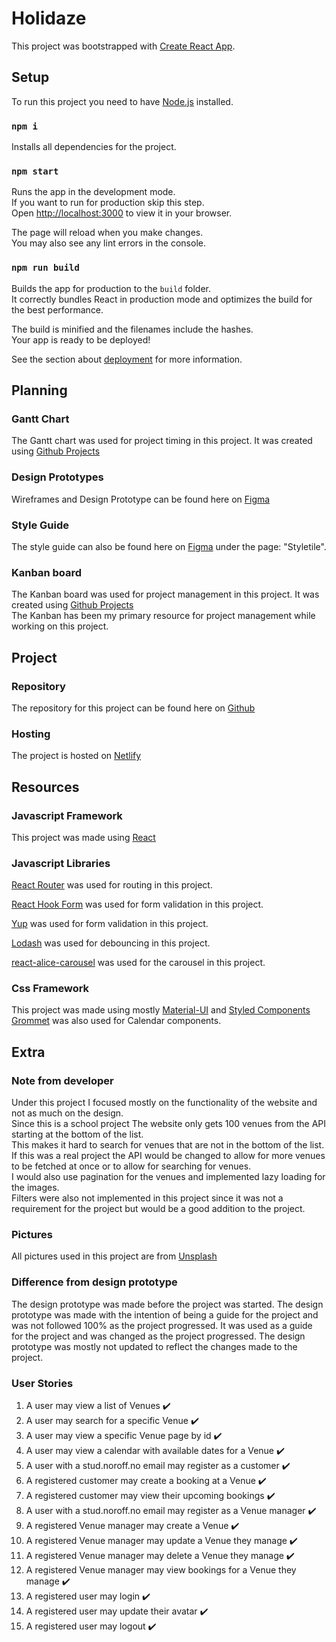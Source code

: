 # Holidaze

This project was bootstrapped with [Create React App](https://github.com/facebook/create-react-app).

## Setup

To run this project you need to have [Node.js](https://nodejs.org/en/) installed.


### `npm i`

Installs all dependencies for the project.


### `npm start`

Runs the app in the development mode.\
If you want to run for production skip this step.\
Open [http://localhost:3000](http://localhost:3000) to view it in your browser.

The page will reload when you make changes.\
You may also see any lint errors in the console.

### `npm run build`

Builds the app for production to the `build` folder.\
It correctly bundles React in production mode and optimizes the build for the best performance.

The build is minified and the filenames include the hashes.\
Your app is ready to be deployed!

See the section about [deployment](https://facebook.github.io/create-react-app/docs/deployment) for more information.

## Planning

### Gantt Chart

The Gantt chart was used for project timing in this project. It was created using [Github Projects](https://github.com/users/Thundeee/projects/4/views/2)

### Design Prototypes

Wireframes and Design Prototype can be found here on [Figma](https://www.figma.com/file/kalQPF9eeccoghl9QtIsm7/Holidaze?type=design&node-id=0%3A1&t=iRLhWPnLWfyYyy2Y-1)

### Style Guide

The style guide can also be found here on [Figma](https://www.figma.com/file/kalQPF9eeccoghl9QtIsm7/Holidaze?type=design&node-id=0%3A1&t=iRLhWPnLWfyYyy2Y-1) under the page: "Styletile".

### Kanban board

The Kanban board was used for project management in this project. It was created using [Github Projects](https://github.com/users/Thundeee/projects/4/views/1)\
The Kanban has been my primary resource for project management while working on this project.

## Project

### Repository

The repository for this project can be found here on [Github](https://github.com/Thundeee/exam2023)


### Hosting

The project is hosted on [Netlify](https://lustrous-dodol-648b21.netlify.app/)

## Resources

### Javascript Framework

This project was made using [React](https://reactjs.org/)

### Javascript Libraries

[React Router](https://reactrouter.com/) was used for routing in this project.

[React Hook Form](https://react-hook-form.com/) was used for form validation in this project.

[Yup](https://github.com/jquense/yup) was used for form validation in this project.

[Lodash](https://lodash.com/) was used for debouncing in this project.

[react-alice-carousel](https://github.com/maxmarinich/react-alice-carousel) was used for the carousel in this project.


### Css Framework

This project was made using mostly [Material-UI](https://material-ui.com/) and [Styled Components](https://styled-components.com/)\
[Grommet](https://v2.grommet.io/) was also used for Calendar components.

## Extra

### Note from developer
Under this project I focused mostly on the functionality of the website and not as much on the design.\
Since this is a school project The website only gets 100 venues from the API starting at the bottom of the list.\
This makes it hard to search for venues that are not in the bottom of the list.\
If this was a real project the API would be changed to allow for more venues to be fetched at once or to allow for searching for venues.\
I would also use pagination for the venues and implemented lazy loading for the images.\
Filters were also not implemented in this project since it was not a requirement for the project but would be a good addition to the project.

### Pictures

All pictures used in this project are from [Unsplash](https://unsplash.com/)



### Difference from design prototype

The design prototype was made before the project was started. The design prototype was made with the intention of being a guide for the project and was not followed 100% as the project progressed. It was used as a guide for the project and was changed as the project progressed. The design prototype was mostly not updated to reflect the changes made to the project.

### User Stories
1. A user may view a list of Venues ✔️
2. A user may search for a specific Venue ✔️
3. A user may view a specific Venue page by id ✔️
4. A user may view a calendar with available dates for a Venue ✔️
5. A user with a stud.noroff.no email may register as a customer ✔️
6. A registered customer may create a booking at a Venue ✔️
7. A registered customer may view their upcoming bookings ✔️
8. A user with a stud.noroff.no email may register as a Venue manager ✔️
9. A registered Venue manager may create a Venue ✔️
10. A registered Venue manager may update a Venue they manage ✔️
11. A registered Venue manager may delete a Venue they manage ✔️
12. A registered Venue manager may view bookings for a Venue they manage ✔️
13. A registered user may login ✔️
14. A registered user may update their avatar ✔️
15. A registered user may logout ✔️